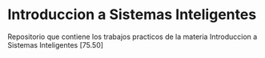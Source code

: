 # Introduccion a Sistemas Inteligentes

Repositorio que contiene los trabajos practicos de la materia Introduccion a Sistemas Inteligentes [75.50]
